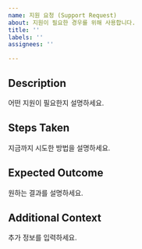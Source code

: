 ```yaml
---
name: 지원 요청 (Support Request)
about: 지원이 필요한 경우를 위해 사용합니다.
title: ''
labels: ''
assignees: ''

---
```


## Description
어떤 지원이 필요한지 설명하세요.

## Steps Taken
지금까지 시도한 방법을 설명하세요.

## Expected Outcome
원하는 결과를 설명하세요.

## Additional Context
추가 정보를 입력하세요.
